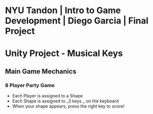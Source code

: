 # NYU Tandon | Intro to Game Development | Diego Garcia | Final Project
# Unity Project - Musical Keys

## Main Game Mechanics
### 8 Player Party Game
* Each Player is assigned to a Shape
* Each Shape is assigned to _3 keys _ on the keyboard
* When your shape appears, press the right key to score!